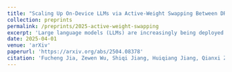 ```yaml
---
title: "Scaling Up On-Device LLMs via Active-Weight Swapping Between DRAM and Flash"
collection: preprints
permalink: /preprints/2025-active-weight-swapping
excerpt: 'Large language models (LLMs) are increasingly being deployed on mobile devices, but the limited DRAM capacity constrains the deployable model size. This paper introduces ActiveFlow, the first LLM inference framework that can achieve adaptive DRAM usage for modern LLMs (not ReLU-based), enabling the scaling up of deployable model sizes. The framework is based on the novel concept of active weight DRAM-flash swapping and incorporates three novel techniques: (1) Cross-layer active weights preloading. It uses the activations from the current layer to predict the active weights of several subsequent layers, enabling computation and data loading to overlap, as well as facilitating large I/O transfers. (2) Sparsity-aware self-distillation. It adjusts the active weights to align with the dense-model output distribution, compensating for approximations introduced by contextual sparsity. (3) Active weight DRAM-flash swapping pipeline. It orchestrates the DRAM space allocation among the hot weight cache, preloaded active weights, and computation-involved weights based on available memory. Results show ActiveFlow achieves the performance-cost Pareto frontier compared to existing efficiency optimization methods.'
date: 2025-04-01
venue: 'arXiv'
paperurl: 'https://arxiv.org/abs/2504.08378'
citation: 'Fucheng Jia, Zewen Wu, Shiqi Jiang, Huiqiang Jiang, Qianxi Zhang, Yuqing Yang, Yunxin Liu, Ju Ren, Deyu Zhang, Ting Cao. (2025). "Scaling Up On-Device LLMs via Active-Weight Swapping Between DRAM and Flash." <i>arXiv</i>.'
---
```

